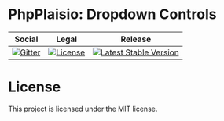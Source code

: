 # PhpPlaisio: Dropdown Controls

<table>
<thead>
<tr>
<th>Social</th>
<th>Legal</th>
<th>Release</th>
</tr>
</thead>
<tbody>
<tr>
<td>
<a href="https://gitter.im/PhpPlaisio/PhpPlaisio"><img src="https://badges.gitter.im/PhpPlaisio/PhpPlaisio.svg" alt="Gitter"/></a>
</td>
<td>
<a href="https://packagist.org/packages/plaisio/form-drop-down"><img src="https://poser.pugx.org/plaisio/form-drop-down/license" alt="License"/></a>
</td>
<td>
<a href="https://packagist.org/packages/plaisio/form-drop-down"><img src="https://poser.pugx.org/plaisio/form-drop-down/v/stable" alt="Latest Stable Version"/></a><br/>
</td>
</tr>
</tbody>
</table>     

# License

This project is licensed under the MIT license.

